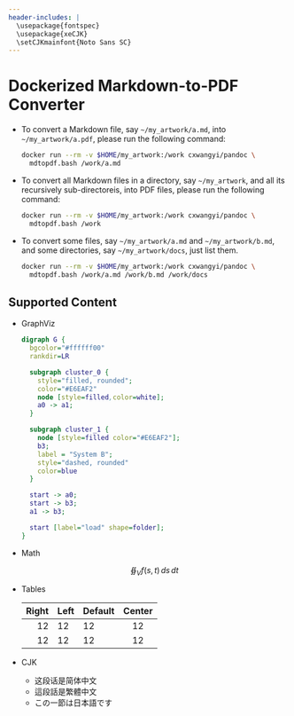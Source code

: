 ```yaml
---
header-includes: |
  \usepackage{fontspec}
  \usepackage{xeCJK}
  \setCJKmainfont{Noto Sans SC}
---
```


# Dockerized Markdown-to-PDF Converter

- To convert a Markdown file, say `~/my_artwork/a.md`, into
  `~/my_artwork/a.pdf`, please run the following command:

  ```bash
  docker run --rm -v $HOME/my_artwork:/work cxwangyi/pandoc \
    mdtopdf.bash /work/a.md
  ```

- To convert all Markdown files in a directory, say `~/my_artwork`,
  and all its recursively sub-directoreis, into PDF files, please run
  the following command:

  ```bash
  docker run --rm -v $HOME/my_artwork:/work cxwangyi/pandoc \
    mdtopdf.bash /work
  ```

- To convert some files, say `~/my_artwork/a.md` and
  `~/my_artwork/b.md`, and some directories, say `~/my_artwork/docs`,
  just list them.

  ```bash
  docker run --rm -v $HOME/my_artwork:/work cxwangyi/pandoc \
    mdtopdf.bash /work/a.md /work/b.md /work/docs
  ```

## Supported Content

- GraphViz

  ```dot
  digraph G {
	bgcolor="#ffffff00"
	rankdir=LR

	subgraph cluster_0 {
	  style="filled, rounded";
	  color="#E6EAF2"
	  node [style=filled,color=white];
	  a0 -> a1;
	}

	subgraph cluster_1 {
	  node [style=filled color="#E6EAF2"];
	  b3;
	  label = "System B";
	  style="dashed, rounded"
	  color=blue
	}

	start -> a0;
	start -> b3;
	a1 -> b3;

	start [label="load" shape=folder];
  }
  ```

- Math

  $$\oiint_V f(s,t) \,ds\,dt$$

- Tables

  | Right | Left | Default | Center |
  |------:|:-----|---------|:------:|
  |   12  |  12  |    12   |    12  |
  |   12  |  12  |    12   |    12  |
  
- CJK

  - 这段话是简体中文
  - 這段話是繁體中文
  - この一節は日本語です

